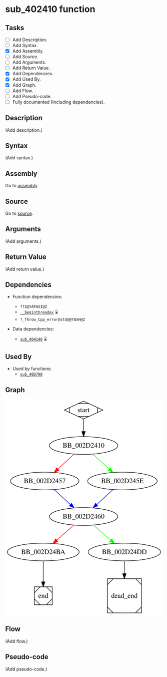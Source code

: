 # sub_402410 function

## Tasks

- [ ] Add Description.
- [ ] Add Syntax.
- [X] Add Assembly.
- [ ] Add Source.
- [ ] Add Arguments.
- [ ] Add Return Value.
- [X] Add Dependencies.
- [X] Add Used By.
- [X] Add Graph.
- [ ] Add Flow.
- [ ] Add Pseudo-code.
- [ ] Fully documented (Including dependencies).

## Description

(Add description.)

## Syntax

(Add syntax.)

## Assembly

Go to [assembly](../asm/sub_402410.asm).

## Source

Go to [source](../cc/sub_402410.cc).

## Arguments

(Add arguments.)

## Return Value

(Add return value.)

## Dependencies

* Function dependencies:
  * `??2@YAPAXI@Z`
  * [`__beginthreadex`](__beginthreadex.md) ⌛
  * `?_Throw_Cpp_error@std@@YAXH@Z`


* Data dependencies:
  * [`sub_404140`](sub_404140.md) ⌛

## Used By

* Used by functions:
  * [`sub_40D790`](sub_40D790.md)

## Graph

![sub_402410 Graph](../svg/sub_402410.svg "sub_402410 Graph")

## Flow

(Add flow.)

## Pseudo-code

(Add pseudo-code.)
